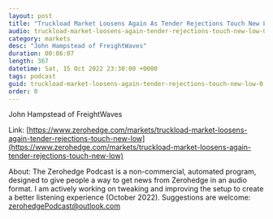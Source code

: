 ```yaml
---
layout: post
title: "Truckload Market Loosens Again As Tender Rejections Touch New Low"
audio: truckload-market-loosens-again-tender-rejections-touch-new-low-0
category: markets
desc: "John Hampstead of FreightWaves"
duration: 00:06:07
length: 367
datetime: Sat, 15 Oct 2022 23:30:00 +0000
tags: podcast
guid: truckload-market-loosens-again-tender-rejections-touch-new-low-0
order: 0
---
```

John Hampstead of FreightWaves

Link: [https://www.zerohedge.com/markets/truckload-market-loosens-again-tender-rejections-touch-new-low](https://www.zerohedge.com/markets/truckload-market-loosens-again-tender-rejections-touch-new-low)

About: The Zerohedge Podcast is a non-commercial, automated program, designed to give people a way to get news from Zerohedge in an audio format.  I am actively working on tweaking and improving the setup to create a better listening experience (October 2022).  Suggestions are welcome: [zerohedgePodcast@outlook.com](mailto:zerohedgePodcast@outlook.com)